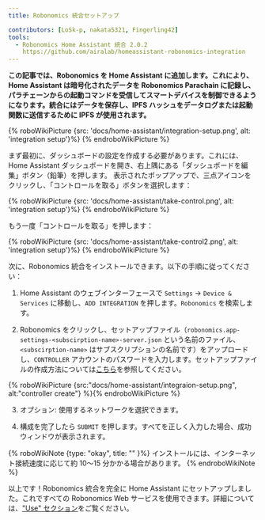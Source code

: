```yaml
---
title: Robonomics 統合セットアップ

contributors: [LoSk-p, nakata5321, Fingerling42]
tools:
  - Robonomics Home Assistant 統合 2.0.2
    https://github.com/airalab/homeassistant-robonomics-integration
---
```


**この記事では、Robonomics を Home Assistant に追加します。これにより、Home Assistant は暗号化されたデータを Robonomics Parachain に記録し、パラチェーンからの起動コマンドを受信してスマートデバイスを制御できるようになります。統合にはデータを保存し、IPFS ハッシュをデータログまたは起動関数に送信するために IPFS が使用されます。**

{% roboWikiPicture {src: 'docs/home-assistant/integration-setup.png', alt: 'integration setup'}%} {% endroboWikiPicture %}

まず最初に、ダッシュボードの設定を作成する必要があります。これには、Home Assistant ダッシュボードを開き、右上隅にある「ダッシュボードを編集」ボタン（鉛筆）を押します。
表示されたポップアップで、三点アイコンをクリックし、「コントロールを取る」ボタンを選択します：

{% roboWikiPicture {src: 'docs/home-assistant/take-control.png', alt: 'integration setup'}%} {% endroboWikiPicture %}

もう一度「コントロールを取る」を押します：

{% roboWikiPicture {src: 'docs/home-assistant/take-control2.png', alt: 'integration setup'}%} {% endroboWikiPicture %}

次に、Robonomics 統合をインストールできます。以下の手順に従ってください：

1. Home Assistant のウェブインターフェースで `Settings` -> `Device & Services` に移動し、`ADD INTEGRATION` を押します。`Robonomics` を検索します。

2. Robonomics をクリックし、セットアップファイル（`robonomics.app-settings-<subscirption-name>-server.json` という名前のファイル、`<subscirption-name>` はサブスクリプションの名前です）をアップロードし、`CONTROLLER` アカウントのパスワードを入力します。セットアップファイルの作成方法については[こちら](/docs/sub-activate/?topic=smart-home#setup-your-subscription)を参照してください。

{% roboWikiPicture {src:"docs/home-assistant/integraion-setup.png", alt:"controller create"} %}{% endroboWikiPicture %}

3. オプション: 使用するネットワークを選択できます。

4. 構成を完了したら `SUBMIT` を押します。すべてを正しく入力した場合、成功ウィンドウが表示されます。

{% roboWikiNote {type: "okay", title: "" }%} インストールには、インターネット接続速度に応じて約 10～15 分かかる場合があります。 {% endroboWikiNote %}

以上です！Robonomics 統合を完全に Home Assistant にセットアップしました。これですべての Robonomics Web サービスを使用できます。詳細については、["Use" セクション](/docs/add-user)をご覧ください。